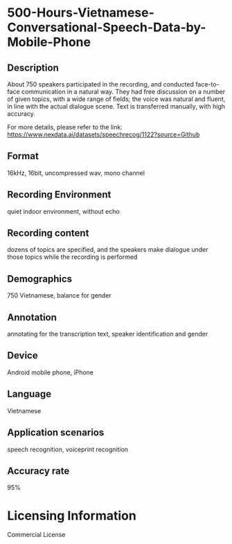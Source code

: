 # 500-Hours-Vietnamese-Conversational-Speech-Data-by-Mobile-Phone


## Description
About 750 speakers participated in the recording, and conducted face-to-face communication in a natural way. They had free discussion on a number of given topics, with a wide range of fields; the voice was natural and fluent, in line with the actual dialogue scene. Text is transferred manually, with high accuracy.

For more details, please refer to the link: https://www.nexdata.ai/datasets/speechrecog/1122?source=Github


## Format
16kHz, 16bit, uncompressed wav, mono channel

## Recording Environment
quiet indoor environment, without echo

## Recording content
dozens of topics are specified, and the speakers make dialogue under those topics while the recording is performed

## Demographics
750 Vietnamese, balance for gender

## Annotation
annotating for the transcription text, speaker identification and gender

## Device
Android mobile phone, iPhone

## Language
Vietnamese

## Application scenarios
speech recognition, voiceprint recognition

## Accuracy rate
95%

# Licensing Information
Commercial License
